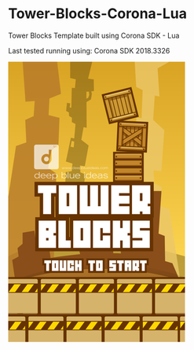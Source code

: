# Tower-Blocks-Corona-Lua
Tower Blocks Template built using Corona SDK - Lua

Last tested running using:
Corona SDK 2018.3326

![Image](/assets/images/menuScreen.png)
